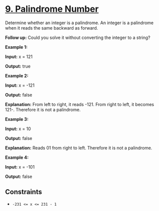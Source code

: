 # [9. Palindrome Number](https://leetcode.com/problems/palindrome-number/)

Determine whether an integer is a palindrome. An integer is a palindrome when it reads the same backward as forward.

**Follow up:** Could you solve it without converting the integer to a string?

**Example 1:**

**Input:** x = 121

**Output:** true

**Example 2:**

**Input:** x = -121

**Output:** false

**Explanation:** From left to right, it reads -121. From right to left, it becomes 121-. Therefore it is not a palindrome.

**Example 3:**

**Input:** x = 10

**Output:** false

**Explanation:** Reads 01 from right to left. Therefore it is not a palindrome.

**Example 4:**

**Input:** x = -101

**Output:** false

## Constraints

- `-231 <= x <= 231 - 1`
